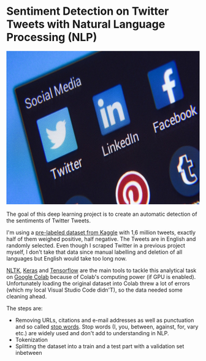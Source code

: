 # Sentiment Detection on Twitter Tweets with Natural Language Processing (NLP) 

<img src = './photos/twitter-nlp.jpg' width = 960 height = 400>

The goal of this deep learning project is to create an automatic detection of the sentiments of Twitter Tweets. 

I'm using a <a href = 'https://www.kaggle.com/kazanova/sentiment140?select=training.1600000.processed.noemoticon.csv'>pre-labeled dataset from Kaggle</a> with 1,6 million tweets, exactly half of them weighed positive, half negative. The Tweets are in English and randomly selected. Even though I scraped Twitter in a previous project myself, I don't take that data since manual labelling and deletion of all languages but English would take too long now.

<a href = 'https://www.nltk.org/'>NLTK</a>, <a href = 'https://keras.io/'>Keras</a> and <a href= 'https://www.tensorflow.org/'>Tensorflow</a> are the main tools to tackle this analytical task on <a href = 'https://colab.research.google.com/'>Google Colab</a> because of Colab's computing power (if GPU is enabled). Unfortunately loading the original dataset into Colab threw a lot of errors (which my local Visual Studio Code didn'T), so the data needed some cleaning ahead.

The steps are:
<ul>
  <li>Removing URLs, citations and e-mail addresses as well as punctuation and so called <a href = 'https://medium.com/@saitejaponugoti/stop-words-in-nlp-5b248dadad47'>stop words</a>. Stop words (I, you, between, against, for, vary etc.) are widely used and don't add to understanding in NLP.</li>
  <li>Tokenization</li>
  <li>Splitting the dataset into a train and a test part with a validation set inbetween</li>
</ul>
